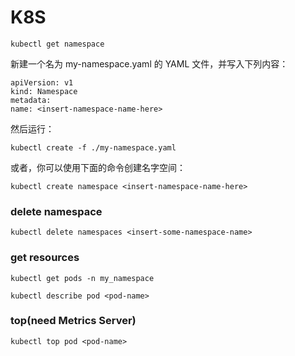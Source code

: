 # K8S

`kubectl get namespace`

新建一个名为 my-namespace.yaml 的 YAML 文件，并写入下列内容：
```
apiVersion: v1
kind: Namespace
metadata:
name: <insert-namespace-name-here>
```
然后运行：
```
kubectl create -f ./my-namespace.yaml
```
或者，你可以使用下面的命令创建名字空间：
```
kubectl create namespace <insert-namespace-name-here>
```

### delete namespace
`kubectl delete namespaces <insert-some-namespace-name>`

### get resources
`kubectl get pods -n my_namespace`

`kubectl describe pod <pod-name>`

### top(need Metrics Server)
`kubectl top pod <pod-name>`